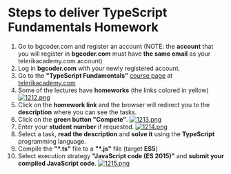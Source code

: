 # Steps to deliver TypeScript Fundamentals Homework

 1. Go to bgcoder.com and register an account (NOTE: the **account** that you will register in **bgcoder.com** must have **the same email** as your telerikacademy.com account)
 2. Log in **bgcoder.com** with your newly registered account.
 3. Go to the **"TypeScript Fundamentals"** [course page](http://telerikacademy.com/Courses/Courses/Details/383) at [telerikacademy.com](http://telerikacademy.com/)
 4. Some of the lectures have **homeworks** (the links colored in yellow)
 	[![1212.png](http://s21.postimg.org/lvx2gz0bb/1212.png)](http://postimg.org/image/k443m2gyb/)
 5.  Click on the **homework link**  and the browser will redirect you to the **description** where you can see the tasks.
 6. Click on the **green button "Compete"**.
	[![1213.png](https://s22.postimg.org/oinniqrht/1213.png)](https://postimg.org/image/hs769b4bx/)
 7. Enter your  **student number** if requested.
 	[![1214.png](https://s16.postimg.org/cvv1oxqrp/1214.png)](https://postimg.org/image/eno0jua4h/)
 8. Select a task, **read the description** and **solve it** using the **TypeScript** programming language.
 9. Compile the **"*.ts"** file to a **"*.js"** file (target **ES5**)
 10. Select execution strategy **"JavaScript code (ES 2015)"** and **submit your compiled JavaScript code**.
	[![1215.png](https://s16.postimg.org/7hz7btqnp/1215.png)](https://postimg.org/image/p80vwv48h/)
